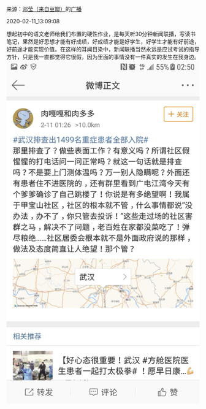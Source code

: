 来源：[邓莹（来自豆瓣）](https://www.douban.com/people/1502959/)的[广播](https://www.douban.com/people/1502959/status/2804024522/)


2020-02-11_13:09:08


想起初中的语文老师给我们布置的硬性作业，是每天听30分钟新闻联播，写读书笔记，果然是好思想才能有好成绩，好成绩才能是好学生，好学生才能有好前途，好前途才能实现价值。在这样的耳闻目染中，新闻联播当然永远是应试考试的指导方针，只是我一直都觉得它很假，因为里面的事情没有一件真实的发生在我身边。
![](./pic/2020-02-11_13:09:08-邓莹的广播1.jpg)  

